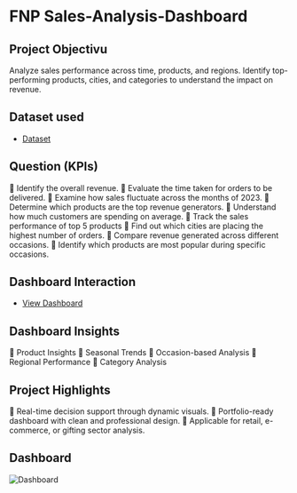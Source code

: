 # FNP Sales-Analysis-Dashboard

## Project Objectivu
  Analyze sales performance across time, products, and regions. Identify top-performing products, cities, and categories to understand the impact on revenue. 

## Dataset used
- <a href="https://github.com/MuthuDK/FNP-Sales-Dashboard/blob/main/FNP%20Excel%20Project.xlsx">Dataset</a>

## Question (KPIs)
 🔹 Identify the overall revenue.
 🔹 Evaluate the time taken for orders to be delivered.
 🔹 Examine how sales fluctuate across the months of 2023.
 🔹 Determine which products are the top revenue generators.
 🔹 Understand how much customers are spending on average.
 🔹 Track the sales performance of top 5 products
 🔹 Find out which cities are placing the highest number of orders.
 🔹 Compare revenue generated across different occasions.
 🔹 Identify which products are most popular during specific occasions.

## Dashboard Interaction
- <a href="https://github.com/MuthuDK/FNP-Sales-Dashboard/blob/main/Excel%20dashboard.PNG">View Dashboard</a>

## Dashboard Insights
🔹 Product Insights
🔹 Seasonal Trends
🔹 Occasion-based Analysis
🔹 Regional Performance
🔹 Category Analysis

## Project Highlights
🔹 Real-time decision support through dynamic visuals.
🔹 Portfolio-ready dashboard with clean and professional design.
🔹 Applicable for retail, e-commerce, or gifting sector analysis.

## Dashboard

![Dashboard](https://github.com/user-attachments/assets/c0e69ffb-a301-4c68-bdcf-8493d983a648) 


